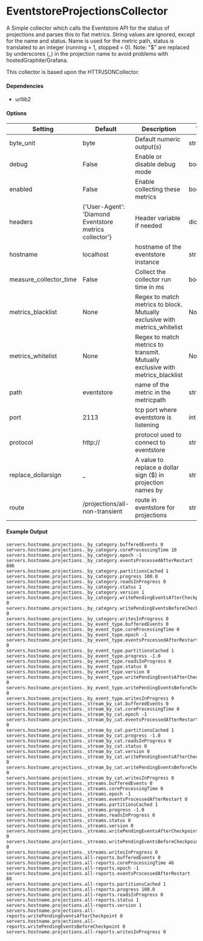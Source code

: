 <!--This file was generated from the python source
Please edit the source to make changes
-->
EventstoreProjectionsCollector
=====

A Simple collector which calls the Eventstore API for
the status of projections and parses this to flat metrics.
String values are ignored, except for the name and status.
Name is used for the metric path, status is translated to
an integer (running = 1, stopped = 0).
Note: "$" are replaced by underscores (_) in the projection
name to avoid problems with hostedGraphite/Grafana.

This collector is based upon the HTTPJSONCollector.

#### Dependencies

 * urllib2


#### Options

Setting | Default | Description | Type
--------|---------|-------------|-----
byte_unit | byte | Default numeric output(s) | str
debug | False | Enable or disable debug mode | bool
enabled | False | Enable collecting these metrics | bool
headers | {'User-Agent': 'Diamond Eventstore metrics collector'} | Header variable if needed | dict
hostname | localhost | hostname of the eventstore instance | str
measure_collector_time | False | Collect the collector run time in ms | bool
metrics_blacklist | None | Regex to match metrics to block. Mutually exclusive with metrics_whitelist | NoneType
metrics_whitelist | None | Regex to match metrics to transmit. Mutually exclusive with metrics_blacklist | NoneType
path | eventstore | name of the metric in the metricpath | str
port | 2113 | tcp port where eventstore is listening | int
protocol | http:// | protocol used to connect to eventstore | str
replace_dollarsign | _ | A value to replace a dollar sign ($) in projection names by | str
route | /projections/all-non-transient | route in eventstore for projections | str

#### Example Output

```
servers.hostname.projections._by_category.bufferedEvents 0
servers.hostname.projections._by_category.coreProcessingTime 10
servers.hostname.projections._by_category.epoch -1
servers.hostname.projections._by_category.eventsProcessedAfterRestart 886
servers.hostname.projections._by_category.partitionsCached 1
servers.hostname.projections._by_category.progress 100.0
servers.hostname.projections._by_category.readsInProgress 0
servers.hostname.projections._by_category.status 1
servers.hostname.projections._by_category.version 1
servers.hostname.projections._by_category.writePendingEventsAfterCheckpoint 0
servers.hostname.projections._by_category.writePendingEventsBeforeCheckpoint 0
servers.hostname.projections._by_category.writesInProgress 0
servers.hostname.projections._by_event_type.bufferedEvents 0
servers.hostname.projections._by_event_type.coreProcessingTime 0
servers.hostname.projections._by_event_type.epoch -1
servers.hostname.projections._by_event_type.eventsProcessedAfterRestart 0
servers.hostname.projections._by_event_type.partitionsCached 1
servers.hostname.projections._by_event_type.progress -1.0
servers.hostname.projections._by_event_type.readsInProgress 0
servers.hostname.projections._by_event_type.status 0
servers.hostname.projections._by_event_type.version 0
servers.hostname.projections._by_event_type.writePendingEventsAfterCheckpoint 0
servers.hostname.projections._by_event_type.writePendingEventsBeforeCheckpoint 0
servers.hostname.projections._by_event_type.writesInProgress 0
servers.hostname.projections._stream_by_cat.bufferedEvents 0
servers.hostname.projections._stream_by_cat.coreProcessingTime 0
servers.hostname.projections._stream_by_cat.epoch -1
servers.hostname.projections._stream_by_cat.eventsProcessedAfterRestart 0
servers.hostname.projections._stream_by_cat.partitionsCached 1
servers.hostname.projections._stream_by_cat.progress -1.0
servers.hostname.projections._stream_by_cat.readsInProgress 0
servers.hostname.projections._stream_by_cat.status 0
servers.hostname.projections._stream_by_cat.version 0
servers.hostname.projections._stream_by_cat.writePendingEventsAfterCheckpoint 0
servers.hostname.projections._stream_by_cat.writePendingEventsBeforeCheckpoint 0
servers.hostname.projections._stream_by_cat.writesInProgress 0
servers.hostname.projections._streams.bufferedEvents 0
servers.hostname.projections._streams.coreProcessingTime 0
servers.hostname.projections._streams.epoch -1
servers.hostname.projections._streams.eventsProcessedAfterRestart 0
servers.hostname.projections._streams.partitionsCached 1
servers.hostname.projections._streams.progress -1.0
servers.hostname.projections._streams.readsInProgress 0
servers.hostname.projections._streams.status 0
servers.hostname.projections._streams.version 0
servers.hostname.projections._streams.writePendingEventsAfterCheckpoint 0
servers.hostname.projections._streams.writePendingEventsBeforeCheckpoint 0
servers.hostname.projections._streams.writesInProgress 0
servers.hostname.projections.all-reports.bufferedEvents 0
servers.hostname.projections.all-reports.coreProcessingTime 46
servers.hostname.projections.all-reports.epoch -1
servers.hostname.projections.all-reports.eventsProcessedAfterRestart 88
servers.hostname.projections.all-reports.partitionsCached 1
servers.hostname.projections.all-reports.progress 100.0
servers.hostname.projections.all-reports.readsInProgress 0
servers.hostname.projections.all-reports.status 1
servers.hostname.projections.all-reports.version 1
servers.hostname.projections.all-reports.writePendingEventsAfterCheckpoint 0
servers.hostname.projections.all-reports.writePendingEventsBeforeCheckpoint 0
servers.hostname.projections.all-reports.writesInProgress 0
```


